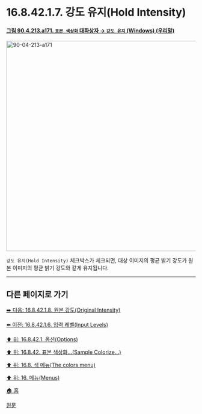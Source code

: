 # 16.8.42.1.7. 강도 유지(Hold Intensity)

<a id="90-04-213-a171"></a>

#### [그림 90.4.213.a171. `표본 색상화` 대화상자 → `강도 유지` (Windows) (우리말)](./90-04-0213-sample_colorize.md#90-04-213-a171)
<img width="815" height="559" alt="90-04-213-a171" src="https://github.com/user-attachments/assets/fb70bcc7-c0b8-44fa-b922-eacb39c86038" />

`강도 유지(Hold Intensity)` 체크박스가 체크되면, 대상 이미지의 평균 밝기 강도가 원본 이미지의 평균 밝기 강도와 같게 유지됩니다.

***

## 다른 페이지로 가기

[➡️ 다음: 16.8.42.1.8. 원본 강도(Original Intensity)](./16-08-42-01-08-original_intensity.md)

[⬅️ 이전: 16.8.42.1.6. 입력 레벨(Input Levels)](./16-08-42-01-06-input_levels.md)

[⬆️ 위: 16.8.42.1. 옵션(Options)](./16-08-42-01-00-options.md)

[⬆️ 위: 16.8.42. 표본 색상화…(Sample Colorize…)](./16-08-42-00-sample-colorize.md)

[⬆️ 위: 16.8. 색 메뉴(The colors menu)](./16-08-00-the-colors-menu.md)

[⬆️ 위: 16. 메뉴(Menus)](./16-00-menus.md)

[🏠 홈](./00-home.md)

[원문](https://docs.gimp.org/2.10/ko/plug-in-sample-colorize.html#idm33395)